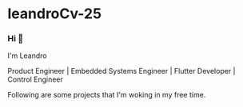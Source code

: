 # leandroCv-25
### Hi 👋

I'm Leandro

Product Engineer | Embedded Systems Engineer | Flutter Developer | Control Engineer

Following are some projects that I'm woking in my free time.
